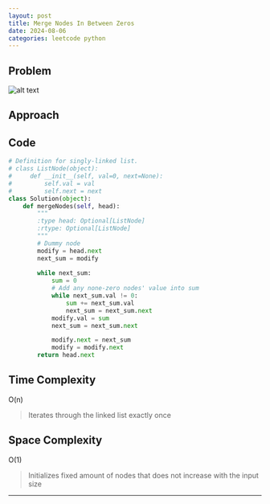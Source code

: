 ```yaml
---
layout: post
title: Merge Nodes In Between Zeros
date: 2024-08-06
categories: leetcode python
---
```

## Problem
![alt text](/blog/public/img/MergeNodesInBetweenZeros.png)

## Approach

## Code
```python
# Definition for singly-linked list.
# class ListNode(object):
#     def __init__(self, val=0, next=None):
#         self.val = val
#         self.next = next
class Solution(object):
    def mergeNodes(self, head):
        """
        :type head: Optional[ListNode]
        :rtype: Optional[ListNode]
        """
        # Dummy node
        modify = head.next
        next_sum = modify
        
        while next_sum:
            sum = 0
            # Add any none-zero nodes' value into sum
            while next_sum.val != 0:
                sum += next_sum.val
                next_sum = next_sum.next
            modify.val = sum
            next_sum = next_sum.next

            modify.next = next_sum
            modify = modify.next
        return head.next
```

## Time Complexity
O(n)
> Iterates through the linked list exactly once

## Space Complexity
O(1)
> Initializes fixed amount of nodes that does not increase with the input size

---